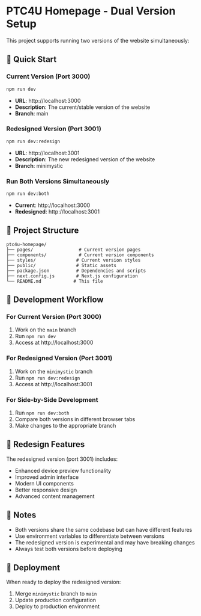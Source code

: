# PTC4U Homepage - Dual Version Setup

This project supports running two versions of the website simultaneously:

## 🚀 Quick Start

### Current Version (Port 3000)
```bash
npm run dev
```
- **URL**: http://localhost:3000
- **Description**: The current/stable version of the website
- **Branch**: main

### Redesigned Version (Port 3001)
```bash
npm run dev:redesign
```
- **URL**: http://localhost:3001
- **Description**: The new redesigned version of the website
- **Branch**: minimystic

### Run Both Versions Simultaneously
```bash
npm run dev:both
```
- **Current**: http://localhost:3000
- **Redesigned**: http://localhost:3001

## 📁 Project Structure

```
ptc4u-homepage/
├── pages/                 # Current version pages
├── components/            # Current version components
├── styles/               # Current version styles
├── public/               # Static assets
├── package.json          # Dependencies and scripts
├── next.config.js        # Next.js configuration
└── README.md            # This file
```

## 🔧 Development Workflow

### For Current Version (Port 3000)
1. Work on the `main` branch
2. Run `npm run dev`
3. Access at http://localhost:3000

### For Redesigned Version (Port 3001)
1. Work on the `minimystic` branch
2. Run `npm run dev:redesign`
3. Access at http://localhost:3001

### For Side-by-Side Development
1. Run `npm run dev:both`
2. Compare both versions in different browser tabs
3. Make changes to the appropriate branch

## 🎨 Redesign Features

The redesigned version (port 3001) includes:
- Enhanced device preview functionality
- Improved admin interface
- Modern UI components
- Better responsive design
- Advanced content management

## 📝 Notes

- Both versions share the same codebase but can have different features
- Use environment variables to differentiate between versions
- The redesigned version is experimental and may have breaking changes
- Always test both versions before deploying

## 🚀 Deployment

When ready to deploy the redesigned version:
1. Merge `minimystic` branch to `main`
2. Update production configuration
3. Deploy to production environment